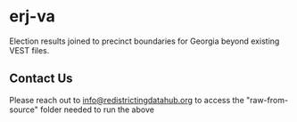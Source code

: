 # erj-va
Election results joined to precinct boundaries for Georgia beyond existing VEST files.

## Contact Us

Please reach out to info@redistrictingdatahub.org to access the "raw-from-source" folder needed to run the above
